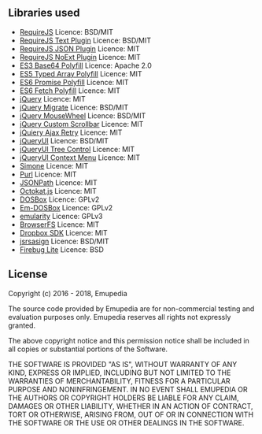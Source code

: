 ## Libraries used

* [RequireJS](https://github.com/requirejs/requirejs) Licence: BSD/MIT
* [RequireJS Text Plugin](https://github.com/requirejs/text) Licence: BSD/MIT
* [RequireJS JSON Plugin](https://github.com/millermedeiros/requirejs-plugins) Licence: MIT
* [RequireJS NoExt Plugin](https://github.com/millermedeiros/requirejs-plugins) Licence: MIT
* [ES3 Base64 Polyfill](https://github.com/davidchambers/Base64.js) Licence: Apache 2.0
* [ES5 Typed Array Polyfill](https://github.com/inexorabletash/polyfill) Licence: MIT
* [ES6 Promise Polyfill](https://github.com/stefanpenner/es6-promise) Licence: MIT
* [ES6 Fetch Polyfill](https://github.com/github/fetch) Licence: MIT
* [jQuery](https://github.com/jquery/jquery) Licence: MIT
* [jQuery Migrate](https://github.com/jquery/jquery-migrate) Licence: BSD/MIT
* [jQuery MouseWheel](https://github.com/jquery/jquery-mousewheel) Licence: BSD/MIT
* [jQuery Custom Scrollbar](https://github.com/malihu/malihu-custom-scrollbar-plugin) Licence: MIT
* [jQuiery Ajax Retry](https://github.com/johnkpaul/jquery-ajax-retry) Licence: MIT
* [jQueryUI](https://github.com/jquery/jquery-ui) Licence: BSD/MIT
* [jQueryUI Tree Control](https://github.com/tarunbatta/jqueryUiTreeControl) Licence: MIT
* [jQueryUI Context Menu](https://github.com/mar10/jquery-ui-contextmenu) Licence: MIT
* [Simone](https://github.com/cezarykluczynski/simone) Licence: MIT
* [Purl](https://github.com/allmarkedup/purl) Licence: MIT
* [JSONPath](https://code.google.com/archive/p/jsonpath) Licence: MIT
* [Octokat.js](https://github.com/philschatz/octokat.js) Licence: MIT
* [DOSBox](https://sourceforge.net/projects/dosbox) Licence: GPLv2
* [Em-DOSBox](https://github.com/dreamlayers/em-dosbox) Licence: GPLv2
* [emularity](https://github.com/db48x/emularity) Licence: GPLv3
* [BrowserFS](https://github.com/jvilk/BrowserFS) Licence: MIT
* [Dropbox SDK](https://github.com/dropbox/dropbox-sdk-js) Licence: MIT
* [jsrsasign](https://github.com/kjur/jsrsasign) Licence: BSD/MIT
* [Firebug Lite](https://github.com/firebug/firebug-lite) Licence: BSD

## License

Copyright (c) 2016 - 2018, Emupedia

The source code provided by Emupedia are for non-commercial testing and evaluation
purposes only. Emupedia reserves all rights not expressly granted.

The above copyright notice and this permission notice shall be included in
all copies or substantial portions of the Software.

THE SOFTWARE IS PROVIDED "AS IS", WITHOUT WARRANTY OF ANY KIND, EXPRESS OR
IMPLIED, INCLUDING BUT NOT LIMITED TO THE WARRANTIES OF MERCHANTABILITY,
FITNESS FOR A PARTICULAR PURPOSE AND NONINFRINGEMENT. IN NO EVENT SHALL
EMUPEDIA OR THE AUTHORS OR COPYRIGHT HOLDERS BE LIABLE FOR ANY CLAIM,
DAMAGES OR OTHER LIABILITY, WHETHER IN AN ACTION OF CONTRACT, TORT OR
OTHERWISE, ARISING FROM, OUT OF OR IN CONNECTION WITH THE SOFTWARE OR
THE USE OR OTHER DEALINGS IN THE SOFTWARE.